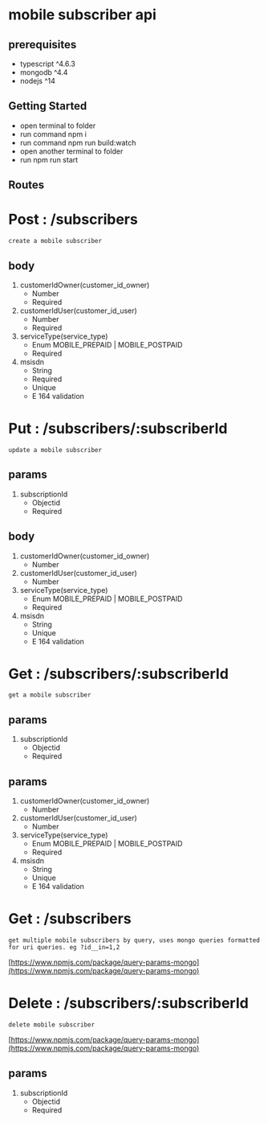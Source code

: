 # mobile subscriber api

## prerequisites
 * typescript ^4.6.3
 * mongodb  ^4.4
 * nodejs ^14


## Getting Started
 * open terminal to folder
 * run command npm i 
 * run command npm run build:watch
 * open another terminal to folder
 * run npm run start
 
## Routes
 # Post : /subscribers
    create a mobile subscriber
 ## body
1. customerIdOwner(customer_id_owner)  
     * Number 
     * Required 
2. customerIdUser(customer_id_user)  
     * Number 
     * Required 
3. serviceType(service_type)  
     * Enum MOBILE_PREPAID | MOBILE_POSTPAID 
     * Required
4.  msisdn  
     * String 
     * Required 
     * Unique 
     * E 164 validation

 # Put : /subscribers/:subscriberId
    update a mobile subscriber
 ## params
1. subscriptionId
     * Objectid
     * Required 
 ## body
1. customerIdOwner(customer_id_owner)  
     * Number 
2. customerIdUser(customer_id_user)  
     * Number 
3. serviceType(service_type)  
     * Enum MOBILE_PREPAID | MOBILE_POSTPAID 
     * Required 
4.  msisdn  
     * String 
     * Unique 
     * E 164 validation

 # Get : /subscribers/:subscriberId
    get a mobile subscriber
 ## params
1. subscriptionId
    * Objectid
    * Required 
 ## params
1. customerIdOwner(customer_id_owner)  
     * Number 
2. customerIdUser(customer_id_user)  
     * Number 
3. serviceType(service_type)  
     * Enum MOBILE_PREPAID | MOBILE_POSTPAID 
     * Required 
4.  msisdn  
     * String 
     * Unique 
     * E 164 validation

 # Get : /subscribers
    get multiple mobile subscribers by query, uses mongo queries formatted for uri queries. eg ?id__in=1,2
    
[https://www.npmjs.com/package/query-params-mongo](https://www.npmjs.com/package/query-params-mongo)
 


 # Delete : /subscribers/:subscriberId
    delete mobile subscriber
    
[https://www.npmjs.com/package/query-params-mongo](https://www.npmjs.com/package/query-params-mongo)
 ## params
1. subscriptionId
    * Objectid
    * Required 


